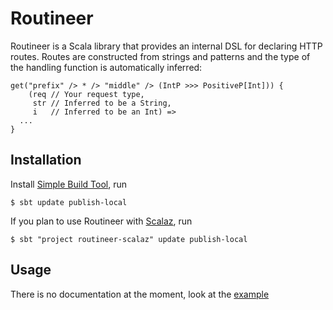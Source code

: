Routineer
=========
Routineer is a Scala library that provides an internal DSL for declaring HTTP
routes. Routes are constructed from strings and patterns and the type of the
handling function is automatically inferred:

	get("prefix" /> * /> "middle" /> (IntP >>> PositiveP[Int])) {
	    (req // Your request type,
	     str // Inferred to be a String,
	     i   // Inferred to be an Int) =>
	  ...
	}

Installation
------------
Install [Simple Build Tool](http://code.google.com/p/simple-build-tool), run

	$ sbt update publish-local

If you plan to use Routineer with [Scalaz](http://code.google.com/p/scalaz),
run

	$ sbt "project routineer-scalaz" update publish-local

Usage
-----

There is no documentation at the moment, look at the
[example](https://github.com/mvv/routineer/blob/master/examples/servlet/src/main/scala/com/github/mvv/routineer/examples/servlet/ExampleServlet.scala)

